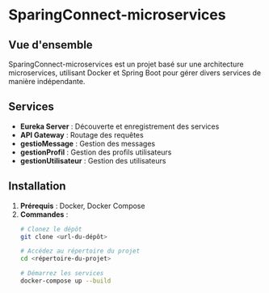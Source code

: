 # SparingConnect-microservices

## Vue d'ensemble

SparingConnect-microservices est un projet basé sur une architecture microservices, utilisant Docker et Spring Boot pour gérer divers services de manière indépendante.

## Services

- **Eureka Server** : Découverte et enregistrement des services
- **API Gateway** : Routage des requêtes
- **gestioMessage** : Gestion des messages
- **gestionProfil** : Gestion des profils utilisateurs
- **gestionUtilisateur** : Gestion des utilisateurs

## Installation

1. **Prérequis** : Docker, Docker Compose
2. **Commandes** :
   ```bash
   # Clonez le dépôt
   git clone <url-du-dépôt>
   
   # Accédez au répertoire du projet
   cd <répertoire-du-projet>
   
   # Démarrez les services
   docker-compose up --build
